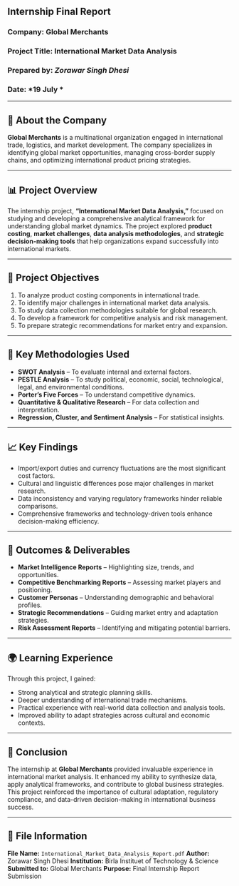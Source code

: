 ## Internship Final Report

### Company: **Global Merchants**

### Project Title: **International Market Data Analysis**

### Prepared by: *Zorawar Singh Dhesi*

### Date: *19 July *

---

## 🏢 About the Company

**Global Merchants** is a multinational organization engaged in international trade, logistics, and market development. The company specializes in identifying global market opportunities, managing cross-border supply chains, and optimizing international product pricing strategies.

---

## 📊 Project Overview

The internship project, **“International Market Data Analysis,”** focused on studying and developing a comprehensive analytical framework for understanding global market dynamics. The project explored **product costing**, **market challenges**, **data analysis methodologies**, and **strategic decision-making tools** that help organizations expand successfully into international markets.

---

## 🎯 Project Objectives

1. To analyze product costing components in international trade.
2. To identify major challenges in international market data analysis.
3. To study data collection methodologies suitable for global research.
4. To develop a framework for competitive analysis and risk management.
5. To prepare strategic recommendations for market entry and expansion.

---

## 🧩 Key Methodologies Used

* **SWOT Analysis** – To evaluate internal and external factors.
* **PESTLE Analysis** – To study political, economic, social, technological, legal, and environmental conditions.
* **Porter’s Five Forces** – To understand competitive dynamics.
* **Quantitative & Qualitative Research** – For data collection and interpretation.
* **Regression, Cluster, and Sentiment Analysis** – For statistical insights.

---

## 📈 Key Findings

* Import/export duties and currency fluctuations are the most significant cost factors.
* Cultural and linguistic differences pose major challenges in market research.
* Data inconsistency and varying regulatory frameworks hinder reliable comparisons.
* Comprehensive frameworks and technology-driven tools enhance decision-making efficiency.

---

## 🚀 Outcomes & Deliverables

* **Market Intelligence Reports** – Highlighting size, trends, and opportunities.
* **Competitive Benchmarking Reports** – Assessing market players and positioning.
* **Customer Personas** – Understanding demographic and behavioral profiles.
* **Strategic Recommendations** – Guiding market entry and adaptation strategies.
* **Risk Assessment Reports** – Identifying and mitigating potential barriers.

---

## 🌍 Learning Experience

Through this project, I gained:

* Strong analytical and strategic planning skills.
* Deeper understanding of international trade mechanisms.
* Practical experience with real-world data collection and analysis tools.
* Improved ability to adapt strategies across cultural and economic contexts.

---

## 🧠 Conclusion

The internship at **Global Merchants** provided invaluable experience in international market analysis. It enhanced my ability to synthesize data, apply analytical frameworks, and contribute to global business strategies. This project reinforced the importance of cultural adaptation, regulatory compliance, and data-driven decision-making in international business success.

---

## 📎 File Information

**File Name:** `International_Market_Data_Analysis_Report.pdf`
**Author:** Zorawar Singh Dhesi
**Institution:** Birla Instituet of Technology & Science
**Submitted to:** Global Merchants
**Purpose:** Final Internship Report Submission


